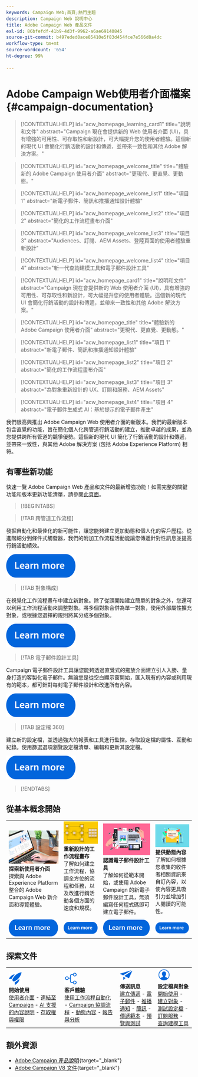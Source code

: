 ```yaml
---
keywords: Campaign Web;首頁;熱門主題
description: Campaign Web 說明中心
title: Adobe Campaign Web 產品文件
exl-id: 86bfefdf-41b9-4d3f-9962-a6ae69140845
source-git-commit: b497eded8ace85410e5f83d454fce7e566d8a4dc
workflow-type: tm+mt
source-wordcount: '654'
ht-degree: 99%

---
```


# Adobe Campaign Web使用者介面檔案 {#campaign-documentation}

>[!CONTEXTUALHELP]
>id="acw_homepage_learning_card1"
>title="說明和文件"
>abstract="Campaign 現在會提供新的 Web 使用者介面 (UI)，具有增強的可用性、可存取性和新設計，可大幅提升您的使用者體驗。這個新的現代 UI 會簡化行銷活動的設計和傳遞，並帶來一致性和其他 Adobe 解決方案。"

>[!CONTEXTUALHELP]
>id="acw_homepage_welcome_title"
>title="體驗新的 Adobe Campaign 使用者介面"
>abstract="更現代、更直覺、更動態。"

>[!CONTEXTUALHELP]
>id="acw_homepage_welcome_list1"
>title="項目 1"
>abstract="新電子郵件、簡訊和推播通知設計體驗"

>[!CONTEXTUALHELP]
>id="acw_homepage_welcome_list2"
>title="項目 2"
>abstract="簡化的工作流程畫布介面"

>[!CONTEXTUALHELP]
>id="acw_homepage_welcome_list3"
>title="項目 3"
>abstract="Audiences、訂閱、AEM Assets、登陸頁面的使用者體驗重新設計"

>[!CONTEXTUALHELP]
>id="acw_homepage_welcome_list4"
>title="項目 4"
>abstract="新一代查詢建模工具和電子郵件設計工具"

<!--
>[!CONTEXTUALHELP]
>id="acw_homepage_welcome_list5"
>title="Item 5"
>abstract="Additional Item"-->

<!-- TO REMOVE BELOW-->

>[!CONTEXTUALHELP]
>id="acw_homepage_card1"
>title="說明和文件"
>abstract="Campaign 現在會提供新的 Web 使用者介面 (UI)，具有增強的可用性、可存取性和新設計，可大幅提升您的使用者體驗。這個新的現代 UI 會簡化行銷活動的設計和傳遞，並帶來一致性和其他 Adobe 解決方案。"

>[!CONTEXTUALHELP]
>id="acw_homepage_title"
>title="體驗新的 Adobe Campaign 使用者介面"
>abstract="更現代、更直覺、更動態。"

>[!CONTEXTUALHELP]
>id="acw_homepage_list1"
>title="項目 1"
>abstract="新電子郵件、簡訊和推播通知設計體驗"

>[!CONTEXTUALHELP]
>id="acw_homepage_list2"
>title="項目 2"
>abstract="簡化的工作流程畫布介面"

>[!CONTEXTUALHELP]
>id="acw_homepage_list3"
>title="項目 3"
>abstract="為對象重新設計的 UX、訂閱和服務、AEM Assets"

>[!CONTEXTUALHELP]
>id="acw_homepage_list4"
>title="項目 4"
>abstract="電子郵件生成式 AI：基於提示的電子郵件產生"

<!--TO REMOVE ABOVE-->

我們很高興推出 Adobe Campaign Web 使用者介面的新版本。我們的最新版本包含直覺的功能，旨在簡化個人化跨管道行銷活動的建立，推動卓越的成果，並為您提供跨所有管道的競爭優勢。這個新的現代 UI 簡化了行銷活動的設計和傳遞，並帶來一致性，與其他 Adobe 解決方案 (包括 Adobe Experience Platform) 相符。

## 有哪些新功能

快速一覽 Adobe Campaign Web 產品和文件的最新增強功能！如需完整的關鍵功能和版本更新功能清單，請參閱[此頁面](rn/whats-new.md)。

>[!BEGINTABS]

>[!TAB 跨管道工作流程]

發掘自動化和最佳化的新可能性，讓您能夠建立更加動態和個人化的客戶歷程。從進階細分到條件式觸發器，我們的附加工作流程活動能讓您傳遞針對性訊息並提高行銷活動績效。

[![影像](assets/do-not-localize/learn-more-button.svg)](workflows/gs-workflows.md)

>[!TAB 對象構成]

在視覺化工作流程畫布中建立新對象。除了從頭開始建立簡單的對象之外，您還可以利用工作流程活動來調整對象。將多個對象合併為單一對象，使用外部屬性擴充對象，或根據您選擇的規則將其分成多個對象。

[![影像](assets/do-not-localize/learn-more-button.svg)](audience/create-audience.md)

>[!TAB 電子郵件設計工具]

Campaign 電子郵件設計工具讓您能夠透過直覺式的拖放介面建立引人入勝、量身打造的客製化電子郵件。無論您是從空白顯示窗開始，匯入現有的內容或利用現有的範本，都可針對每封電子郵件設計和改進所有內容。

[![影像](assets/do-not-localize/learn-more-button.svg)](email/get-started-email-designer.md)

>[!TAB 設定檔 360]

建立新的設定檔，並透過強大的報表和工具進行監控。存取設定檔的屬性、互動和紀錄。使用篩選選項瀏覽設定檔清單、編輯和更新其設定檔。

[![影像](assets/do-not-localize/learn-more-button.svg)](audience/gs-audiences-recipients.md)

>[!ENDTABS]

## 從基本概念開始

<table style="table-layout:fixed">
  <tr style="border: 0;">
    <td>
    <a href="get-started/user-interface.md"><img src="assets/do-not-localize/menu-ui.jpeg"></a>
    <div><strong>探索新使用者介面</strong><br/>探索與 Adobe Experience Platform 整合的 Adobe Campaign Web 新介面和導覽體驗。</div>
    </td>
    <td>
    <a href="workflows/gs-workflows.md"><img src="assets/do-not-localize/menu-workflows.jpeg"></a>
    <div><strong>重新設計的工作流程畫布</strong><br/>了解如何建立工作流程，協調全方位的流程和任務，以及改進行銷活動各個方面的速度和規模。</div><br/>
    </td>
    <td>
    <a href="email/get-started-email-designer.md"><img src="assets/do-not-localize/menu-email.png"></a>
    <div><strong>認識電子郵件設計工具</strong><br/>了解如何從範本開始，或使用 Adobe Campaign 的新電子郵件設計工具，無須編寫任何程式碼即可建立電子郵件。
    </div></td>
    <td>
    <a href="personalization/gs-personalization.md"><img src="assets/do-not-localize/menu-dynamic.png"></a>
    <div><strong>提供動態內容</strong><br/>了解如何根據您收集的收件者相關資訊來自訂內容，以使內容更具吸引力並增加引人閱讀的可能性。</div>
    </td>
  </tr>
  <tr style="border: 0;">
    <td align="center"><a href="get-started/user-interface.md"><img src="assets/do-not-localize/learn-more-button.svg"></a></td>
    <td align="center"><a href="workflows/gs-workflows.md"><img src="assets/do-not-localize/learn-more-button.svg"></a></td>
    <td align="center"><a href="email/get-started-email-designer.md"><img src="assets/do-not-localize/learn-more-button.svg"></a></td>
    <td align="center"><a href="personalization/gs-personalization.md"><img src="assets/do-not-localize/learn-more-button.svg"></a></td>
    </tr>
</table>

## 探索文件

<table style="table-layout:auto">
  <tr style="border: 0;">
    <td>
      <img src="assets/do-not-localize/icon-start.svg" width="35px">
    <br/>
      <strong>開始使用</strong><br/><a href="get-started/user-interface.md">使用者介面</a> - <a href="get-started/connect-to-campaign.md">連結至 Campaign</a> - <a href="get-started/using-ai.md">AI 支援的內容說明</a> - <a href="get-started/permissions.md">存取權與權限</a>
    </td>
    <td>
      <img src="assets/do-not-localize/icon-experience.svg" width="35px">
    <br/>
      <strong>客戶體驗</strong><br/><a href="workflows/gs-workflows.md" target="_blank">使用工作流程自動化</a> - <a href="campaigns/gs-campaigns.md" target="_blank">Campaign 協調流程</a> - <a href="personalization/gs-personalization.md">動態內容</a> - <a href="reporting/gs-reports.md">報告與分析</a>
    </td>
    <td>
      <img src="assets/do-not-localize/icon-message.svg" width="35px">
    <br/>
      <strong>傳送訊息</strong><br/><a href="msg/gs-deliveries.md">建立傳遞</a> - <a href="email/create-email.md">電子郵件</a> -  <a href="push/gs-push.md">推播通知</a> - <a href="sms/gs-sms.md">簡訊</a> - <a href="msg/delivery-template.md">傳遞範本</a> - <a href="preview-test/preview-test.md">預覽與測試</a> 
    </td>
    <td>
      <img src="assets/do-not-localize/icon_profile.svg" width="35px">
    <br/>
      <strong>設定檔與對象</strong><br/><a href="audience/gs-audiences-recipients.md">開始使用</a> - <a href="audience/create-audience.md">建立對象</a> - <a href="audience/test-profiles.md">測試設定檔</a> - <a href="audience/manage-services.md">訂閱服務</a> - <a href="query/query-modeler-overview.md">查詢建模工具</a>
    </td>
  </tr>
</table>

## 額外資源

* [Adobe Campaign 產品說明](https://helpx.adobe.com/tw/legal/product-descriptions/adobe-campaign-managed-cloud-services.html){target="_blank"}
* [Adobe Campaign V8 文件](https://experienceleague.adobe.com/docs/campaign-v8.html?lang=zh-Hant){target="_blank"}
